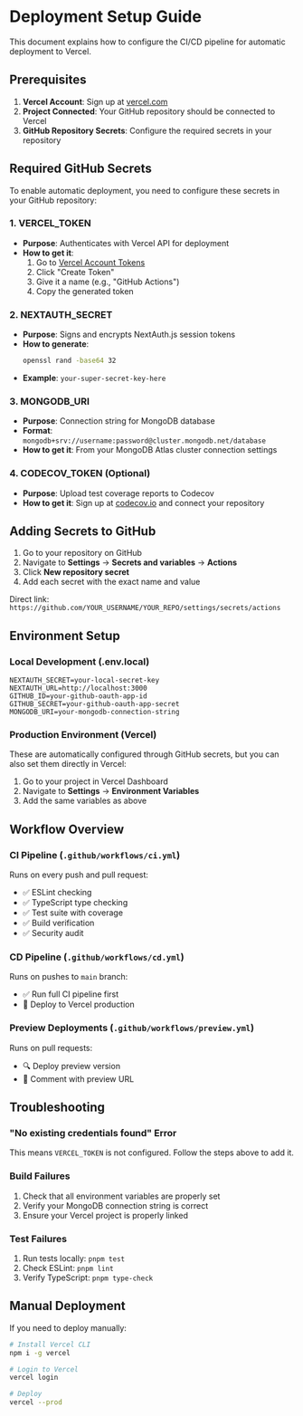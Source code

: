 # Deployment Setup Guide

This document explains how to configure the CI/CD pipeline for automatic deployment to Vercel.

## Prerequisites

1. **Vercel Account**: Sign up at [vercel.com](https://vercel.com)
2. **Project Connected**: Your GitHub repository should be connected to Vercel
3. **GitHub Repository Secrets**: Configure the required secrets in your repository

## Required GitHub Secrets

To enable automatic deployment, you need to configure these secrets in your GitHub repository:

### 1. VERCEL_TOKEN
- **Purpose**: Authenticates with Vercel API for deployment
- **How to get it**:
  1. Go to [Vercel Account Tokens](https://vercel.com/account/tokens)
  2. Click "Create Token"
  3. Give it a name (e.g., "GitHub Actions")
  4. Copy the generated token

### 2. NEXTAUTH_SECRET
- **Purpose**: Signs and encrypts NextAuth.js session tokens
- **How to generate**: 
  ```bash
  openssl rand -base64 32
  ```
- **Example**: `your-super-secret-key-here`

### 3. MONGODB_URI
- **Purpose**: Connection string for MongoDB database
- **Format**: `mongodb+srv://username:password@cluster.mongodb.net/database`
- **How to get it**: From your MongoDB Atlas cluster connection settings

### 4. CODECOV_TOKEN (Optional)
- **Purpose**: Upload test coverage reports to Codecov
- **How to get it**: Sign up at [codecov.io](https://codecov.io) and connect your repository

## Adding Secrets to GitHub

1. Go to your repository on GitHub
2. Navigate to **Settings** → **Secrets and variables** → **Actions**
3. Click **New repository secret**
4. Add each secret with the exact name and value

Direct link: `https://github.com/YOUR_USERNAME/YOUR_REPO/settings/secrets/actions`

## Environment Setup

### Local Development (.env.local)
```env
NEXTAUTH_SECRET=your-local-secret-key
NEXTAUTH_URL=http://localhost:3000
GITHUB_ID=your-github-oauth-app-id
GITHUB_SECRET=your-github-oauth-app-secret
MONGODB_URI=your-mongodb-connection-string
```

### Production Environment (Vercel)
These are automatically configured through GitHub secrets, but you can also set them directly in Vercel:

1. Go to your project in Vercel Dashboard
2. Navigate to **Settings** → **Environment Variables**
3. Add the same variables as above

## Workflow Overview

### CI Pipeline (`.github/workflows/ci.yml`)
Runs on every push and pull request:
- ✅ ESLint checking
- ✅ TypeScript type checking  
- ✅ Test suite with coverage
- ✅ Build verification
- ✅ Security audit

### CD Pipeline (`.github/workflows/cd.yml`)
Runs on pushes to `main` branch:
- ✅ Run full CI pipeline first
- 🚀 Deploy to Vercel production

### Preview Deployments (`.github/workflows/preview.yml`)
Runs on pull requests:
- 🔍 Deploy preview version
- 💬 Comment with preview URL

## Troubleshooting

### "No existing credentials found" Error
This means `VERCEL_TOKEN` is not configured. Follow the steps above to add it.

### Build Failures
1. Check that all environment variables are properly set
2. Verify your MongoDB connection string is correct
3. Ensure your Vercel project is properly linked

### Test Failures
1. Run tests locally: `pnpm test`
2. Check ESLint: `pnpm lint`
3. Verify TypeScript: `pnpm type-check`

## Manual Deployment

If you need to deploy manually:

```bash
# Install Vercel CLI
npm i -g vercel

# Login to Vercel
vercel login

# Deploy
vercel --prod
```
